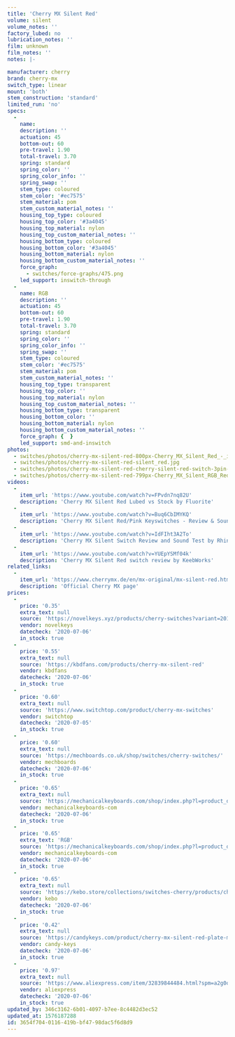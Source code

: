 ```yaml
---
title: 'Cherry MX Silent Red'
volume: silent
volume_notes: ''
factory_lubed: no
lubrication_notes: ''
film: unknown
film_notes: ''
notes: |-

manufacturer: cherry
brand: cherry-mx
switch_type: linear
mount: 'both'
stem_construction: 'standard'
limited_run: 'no'
specs:
  -
    name:
    description: ''
    actuation: 45
    bottom-out: 60
    pre-travel: 1.90
    total-travel: 3.70
    spring: standard
    spring_color: ''
    spring_color_info: ''
    spring_swap: ''
    stem_type: coloured
    stem_color: '#ec7575'
    stem_material: pom
    stem_custom_material_notes: ''
    housing_top_type: coloured
    housing_top_color: '#3a4045'
    housing_top_material: nylon
    housing_top_custom_material_notes: ''
    housing_bottom_type: coloured
    housing_bottom_color: '#3a4045'
    housing_bottom_material: nylon
    housing_bottom_custom_material_notes: ''
    force_graph:
      - switches/force-graphs/475.png
    led_support: inswitch-through
  -
    name: RGB
    description: ''
    actuation: 45
    bottom-out: 60
    pre-travel: 1.90
    total-travel: 3.70
    spring: standard
    spring_color: ''
    spring_color_info: ''
    spring_swap: ''
    stem_type: coloured
    stem_color: '#ec7575'
    stem_material: pom
    stem_custom_material_notes: ''
    housing_top_type: transparent
    housing_top_color: ''
    housing_top_material: nylon
    housing_top_custom_material_notes: ''
    housing_bottom_type: transparent
    housing_bottom_color: ''
    housing_bottom_material: nylon
    housing_bottom_custom_material_notes: ''
    force_graph: {  }
    led_support: smd-and-inswitch
photos:
  - switches/photos/cherry-mx-silent-red-800px-Cherry_MX_Silent_Red_-_infobox.jpg
  - switches/photos/cherry-mx-silent-red-silent_red.jpg
  - switches/photos/cherry-mx-silent-red-cherry-silent-red-switch-3pin-switches-for-custom-mechnical-keyboard-xd64-xd60-eepw84-gh60-tada68-rs96.jpg_q50.jpg
  - switches/photos/cherry-mx-silent-red-799px-Cherry_MX_Silent_RGB_Red_vs_RGB_Red.jpg
videos:
  -
    item_url: 'https://www.youtube.com/watch?v=FPvdn7nq82U'
    description: 'Cherry MX Silent Red Lubed vs Stock by Fluorite'
  -
    item_url: 'https://www.youtube.com/watch?v=Buq6CbIMYKQ'
    description: 'Cherry MX Silent Red/Pink Keyswitches - Review & Sound Tests ft. Varmilo VA68Mg by TaeKeyboards'
  -
    item_url: 'https://www.youtube.com/watch?v=IdFIht3A2To'
    description: 'Cherry MX Silent Switch Review and Sound Test by Rhinofeed'
  -
    item_url: 'https://www.youtube.com/watch?v=YUEpYSMf04k'
    description: 'Cherry MX Silent Red switch review by KeebWorks'
related_links:
  -
    item_url: 'https://www.cherrymx.de/en/mx-original/mx-silent-red.html'
    description: 'Official Cherry MX page'
prices:
  -
    price: '0.35'
    extra_text: null
    source: 'https://novelkeys.xyz/products/cherry-switches?variant=20188039774301'
    vendor: novelkeys
    datecheck: '2020-07-06'
    in_stock: true
  -
    price: '0.55'
    extra_text: null
    source: 'https://kbdfans.com/products/cherry-mx-silent-red'
    vendor: kbdfans
    datecheck: '2020-07-06'
    in_stock: true
  -
    price: '0.60'
    extra_text: null
    source: 'https://www.switchtop.com/product/cherry-mx-switches'
    vendor: switchtop
    datecheck: '2020-07-05'
    in_stock: true
  -
    price: '0.60'
    extra_text: null
    source: 'https://mechboards.co.uk/shop/switches/cherry-switches/'
    vendor: mechboards
    datecheck: '2020-07-06'
    in_stock: true
  -
    price: '0.65'
    extra_text: null
    source: 'https://mechanicalkeyboards.com/shop/index.php?l=product_detail&p=6458'
    vendor: mechanicalkeyboards-com
    datecheck: '2020-07-06'
    in_stock: true
  -
    price: '0.65'
    extra_text: 'RGB'
    source: 'https://mechanicalkeyboards.com/shop/index.php?l=product_detail&p=6457'
    vendor: mechanicalkeyboards-com
    datecheck: '2020-07-06'
    in_stock: true
  -
    price: '0.65'
    extra_text: null
    source: 'https://kebo.store/collections/switches-cherry/products/cherry-mx-slient-switches?variant=14608739205162'
    vendor: kebo
    datecheck: '2020-07-06'
    in_stock: true
  -
    price: '0.42'
    extra_text: null
    source: 'https://candykeys.com/product/cherry-mx-silent-red-plate-mount'
    vendor: candy-keys
    datecheck: '2020-07-06'
    in_stock: true
  -
    price: '0.97'
    extra_text: null
    source: 'https://www.aliexpress.com/item/32839844484.html?spm=a2g0o.productlist.0.0.a94d126fsOQBXA&algo_pvid=e245b9df-9556-45e0-b969-71e85b685a22&algo_expid=e245b9df-9556-45e0-b969-71e85b685a22-2&btsid=0b0a0ad815940224435646389e17aa&ws_ab_test=searchweb0_0,searchweb201602_,searchweb201603_'
    vendor: aliexpress
    datecheck: '2020-07-06'
    in_stock: true
updated_by: 346c3162-6b01-4097-b7ee-8c4482d3ec52
updated_at: 1576187288
id: 3654f704-0116-419b-bf47-98dac5f6d8d9
---
```

